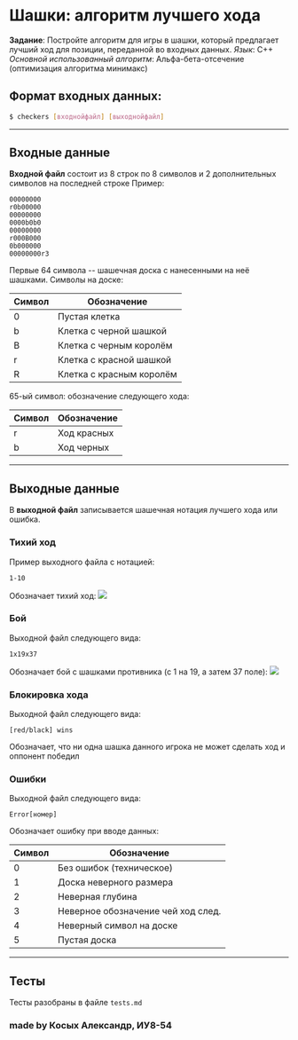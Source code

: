 # Шашки: алгоритм лучшего хода
**Задание**: Постройте алгоритм для игры в шашки, который предлагает лучший ход
для позиции, переданной во входных данных.
*Язык*: С++ 
*Основной использованный алгоритм*: Альфа-бета-отсечение (оптимизация алгоритма минимакс)

## Формат входных данных:
```sh
$ checkers [входнойфайл] [выходнойфайл]
```
***
## Входные данные
**Входной файл** состоит из 8 строк по 8 символов и 2 дополнительных символов на последней строке
Пример:
```
00000000
r0b00000
00000000
0000b0b0
00000000
r000B000
0b000000
00000000r3
```
Первые 64 символа -- шашечная доска с нанесенными на неё шашками. Символы на доске:

| Символ | Обозначение               |  
| ------ | ------------------------- |
| 0      | Пустая клетка             |
| b      | Клетка с черной шашкой    |
| B 	 | Клетка с черным королём   |   
| r      | Клетка с красной шашкой   |
| R      | Клетка с красным королём  |

65-ый символ: обозначение следующего хода:


| Символ | Обозначение               |  
| ------ | ------------------------- |
| r      | Ход красных               |
| b      | Ход черных                |

***
## Выходные данные
В **выходной файл** записывается шашечная нотация лучшего хода или ошибка.
### Тихий ход
Пример выходного файла с нотацией:
```
1-10
```
Обозначает тихий ход:
![](https://i.imgur.com/JraSd4V.png)
### Бой
Выходной файл следующего вида:
```
1x19x37
```
Обозначает бой с шашками противника (с 1 на 19, а затем 37 поле):
![](https://i.imgur.com/2WwDggD.png)
### Блокировка хода
Выходной файл следующего вида:
```
[red/black] wins
```
Обозначает, что ни одна шашка данного игрока не может сделать ход и оппонент победил
### Ошибки
Выходной файл следующего вида:
```
Error[номер]
```
Обозначает ошибку при вводе данных:


| Символ | Обозначение                              |  
| ------ | ---------------------------------------- |
| 0      | Без ошибок (техническое)                 |
| 1      | Доска неверного размера                  |
| 2 	 | Неверная глубина                         |   
| 3      | Неверное обозначение чей ход след.       |
| 4      | Неверный символ на доске                 |
| 5      | Пустая доска                             |


***
## Тесты
Тесты разобраны в файле `tests.md`
### made by Косых Александр, ИУ8-54
